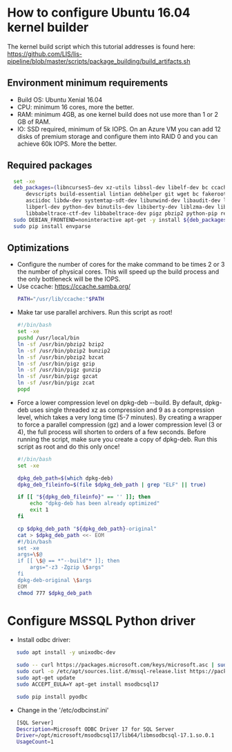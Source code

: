 # How to configure Ubuntu 16.04 kernel builder
The kernel build script which this tutorial addresses is found here:
https://github.com/LIS/lis-pipeline/blob/master/scripts/package_building/build_artifacts.sh


## Environment minimum requirements
  - Build OS: Ubuntu Xenial 16.04
  - CPU: minimum 16 cores, more the better.
  - RAM: minimum 4GB, as one kernel build does not use more than 1 or 2 GB of RAM.
  - IO: SSD required, minimum of 5k IOPS. On an Azure VM you can add 12 disks of premium storage and configure them into RAID 0 and you can achieve 60k IOPS. More the better.

## Required packages
  ```bash
    set -xe
    deb_packages=(libncurses5-dev xz-utils libssl-dev libelf-dev bc ccache kernel-package \
        devscripts build-essential lintian debhelper git wget bc fakeroot crudini flex bison \
        asciidoc libdw-dev systemtap-sdt-dev libunwind-dev libaudit-dev libslang2-dev \
        libperl-dev python-dev binutils-dev libiberty-dev liblzma-dev libnuma-dev openjdk-8-jdk \
        libbabeltrace-ctf-dev libbabeltrace-dev pigz pbzip2 python-pip rename)
    sudo DEBIAN_FRONTEND=noninteractive apt-get -y install ${deb_packages[@]}
    sudo pip install envparse
  ```

## Optimizations
  - Configure the number of cores for the make command to be times 2 or 3 the number of physical cores.
    This will speed up the build process and the only bottleneck will be the IOPS.
  - Use ccache: https://ccache.samba.org/
      ```bash
      PATH="/usr/lib/ccache:"$PATH
      ```
  - Make tar use parallel archivers. Run this script as root!
    ```bash
    #!/bin/bash
    set -xe
    pushd /usr/local/bin
    ln -sf /usr/bin/pbzip2 bzip2
    ln -sf /usr/bin/pbzip2 bunzip2
    ln -sf /usr/bin/pbzip2 bzcat
    ln -sf /usr/bin/pigz gzip
    ln -sf /usr/bin/pigz gunzip
    ln -sf /usr/bin/pigz gzcat
    ln -sf /usr/bin/pigz zcat
    popd
    ```
  - Force a lower compression level on dpkg-deb \-\-build.
    By default, dpkg-deb uses single threaded xz as compression and 9 as a compression level,
    which takes a very long time (5-7 minutes).
    By creating a wrapper to force a parallel compression (gz) and a lower compression level (3 or 4),
    the full process will shorten to orders of a few seconds.
    Before running the script, make sure you create a copy of dpkg-deb.
    Run this script as root and do this only once!
    ```bash
    #!/bin/bash
    set -xe

    dpkg_deb_path=$(which dpkg-deb)
    dpkg_deb_fileinfo=$(file $dpkg_deb_path | grep "ELF" || true)

    if [[ "${dpkg_deb_fileinfo}" == '' ]]; then
        echo "dpkg-deb has been already optimized"
        exit 1
    fi

    cp $dpkg_deb_path "${dpkg_deb_path}-original"
    cat > $dpkg_deb_path <<- EOM
    #!/bin/bash
    set -xe
    args=\$@
    if [[ \$@ == *"--build"* ]]; then
        args="-z3 -Zgzip \$args"
    fi
    dpkg-deb-original \$args
    EOM
    chmod 777 $dpkg_deb_path
    ```

# Configure MSSQL Python driver
  - Install odbc driver:
  ```bash
     sudo apt install -y unixodbc-dev

     sudo -- curl https://packages.microsoft.com/keys/microsoft.asc | sudo apt-key add -
     sudo curl -o /etc/apt/sources.list.d/mssql-release.list https://packages.microsoft.com/config/ubuntu/16.04/prod.list
     sudo apt-get update
     sudo ACCEPT_EULA=Y apt-get install msodbcsql17

     sudo pip install pyodbc
  ```

  - Change in the '/etc/odbcinst.ini'
  ```bash
     [SQL Server]
     Description=Microsoft ODBC Driver 17 for SQL Server
     Driver=/opt/microsoft/msodbcsql17/lib64/libmsodbcsql-17.1.so.0.1
     UsageCount=1
  ```
